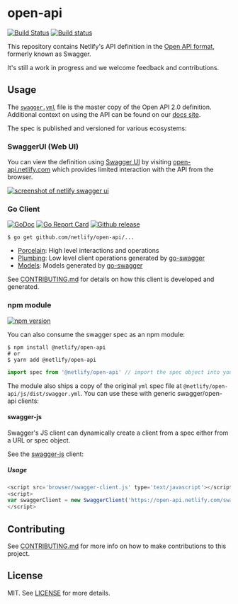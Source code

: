 # open-api
[![Build Status][travis-img]][travis]
[![Build status][av-img]][av]

This repository contains Netlify's API definition in the [Open API format][open-api-2], formerly known as Swagger.

It's still a work in progress and we welcome feedback and contributions.

## Usage

The [`swagger.yml`](swagger.yml) file is the master copy of the Open API 2.0 definition.  Additional context on using the API can be found on our [docs site](https://www.netlify.com/docs/api/).

The spec is published and versioned for various ecosystems:

### SwaggerUI (Web UI)

You can view the definition using [Swagger UI](https://swagger.io/tools/swagger-ui/) by visiting [open-api.netlify.com](http://open-api.netlify.com) which provides limited interaction with the API from the browser.

[![screenshot of netlify swagger ui](ui/screenshot.png)](https://open-api.netlify.com)

### Go Client

[![GoDoc][godoc-img]][godoc]
[![Go Report Card][goreport-img]][goreport]
[![Github release][git-img]][git]

```console
$ go get github.com/netlify/open-api/...
```

- [Porcelain](https://godoc.org/github.com/netlify/open-api/go/porcelain): High level interactions and operations
- [Plumbing](https://godoc.org/github.com/netlify/open-api/go/plumbing): Low level client operations generated by [go-swagger][go-swagger]
- [Models](https://godoc.org/github.com/netlify/open-api/go/porcelain): Models generated by [go-swagger][go-swagger]

See [CONTRIBUTING.md](CONTRIBUTING.md) for details on how this client is developed and generated.

### npm module

[![npm version][npm-img]][npm]

You can also consume the swagger spec as an npm module:

```console
$ npm install @netlify/open-api
# or
$ yarn add @netlify/open-api
```

```js
import spec from '@netlify/open-api' // import the spec object into your project
```

The module also ships a copy of the original `yml` spec file at `@netlify/open-api/js/dist/swagger.yml`.  You can use these with generic swagger/open-api clients:

#### swagger-js

Swagger's JS client can dynamically create a client from a spec either from a URL or spec object.

See the [swagger-js](https://github.com/swagger-api/swagger-js) client:

##### Usage
```js
<script src='browser/swagger-client.js' type='text/javascript'></script>
<script>
var swaggerClient = new SwaggerClient('https://open-api.netlify.com/swagger.json');
</script>
```

## Contributing

See [CONTRIBUTING.md](CONTRIBUTING.md) for more info on how to make contributions to this project.

## License

MIT. See [LICENSE](LICENSE) for more details.

[travis-img]: https://travis-ci.org/netlify/open-api.svg?branch=master
[travis]: https://travis-ci.org/netlify/open-api
[av]: https://ci.appveyor.com/project/netlify/open-api/branch/master
[av-img]: https://ci.appveyor.com/api/projects/status/qrmvxk957ou2yrd9/branch/master?svg=true
[npm-img]: https://img.shields.io/npm/v/@netlify/open-api.svg
[npm]: https://npmjs.org/package/@netlify/open-api

[godoc-img]: https://godoc.org/github.com/netlify/open-api/go?status.svg
[godoc]: https://godoc.org/github.com/netlify/open-api/go
[goreport-img]: https://goreportcard.com/badge/github.com/netlify/open-api
[goreport]: https://goreportcard.com/report/github.com/netlify/open-api
[git-img]: https://img.shields.io/github/release/netlify/open-api.svg
[git]: https://github.com/netlify/open-api/releases/latest

[open-api-2]: https://github.com/OAI/OpenAPI-Specification/blob/master/versions/2.0.md
[go-swagger]: https://github.com/go-swagger/go-swagger
